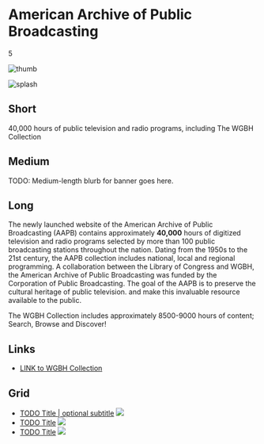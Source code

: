 # American Archive of Public Broadcasting

5

![thumb](https://s3.amazonaws.com/wgbhstocksales.org/content/collections/aapb/aapb-thumb_348x196.png)

![splash](http://placehold.it/770x433)

## Short

40,000 hours of public television and radio
programs, including The WGBH Collection

## Medium

TODO: Medium-length blurb for banner goes here.

## Long

The newly launched website of the American Archive of Public Broadcasting (AAPB)
contains approximately **40,000** hours of digitized television and radio programs 
selected by more than 100 public broadcasting stations throughout the nation. 
Dating from the 1950s to the 21st century, the AAPB collection includes national, 
local and regional programming.  A collaboration between the Library of Congress and WGBH, the 
American Archive of Public Broadcasting was funded by the Corporation of Public Broadcasting. 
The goal of the AAPB is to preserve the cultural heritage of public television. 
and make this invaluable resource available to the public. 

The WGBH Collection includes approximately 8500-9000 hours of content; 
Search, Browse and Discover!

## Links

- [LINK to WGBH Collection](http://americanarchive.org/catalog?f[organization][]=WGBH+%28MA%29)

## Grid

- [TODO Title | optional subtitle](/TODO) ![](http://placehold.it/348x196)
- [TODO Title](/TODO) ![](http://placehold.it/348x196)
- [TODO Title](/TODO) ![](http://placehold.it/348x196)

